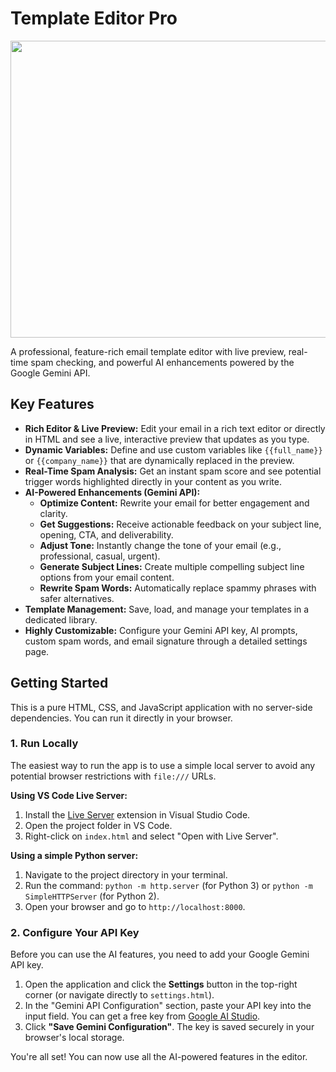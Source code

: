 # Template Editor Pro

<div align="center">
<img width="1200" height="475" alt="GHBanner" src="https://github.com/user-attachments/assets/0aa67016-6eaf-458a-adb2-6e31a0763ed6" />
</div>

A professional, feature-rich email template editor with live preview, real-time spam checking, and powerful AI enhancements powered by the Google Gemini API.

## Key Features

-   **Rich Editor & Live Preview:** Edit your email in a rich text editor or directly in HTML and see a live, interactive preview that updates as you type.
-   **Dynamic Variables:** Define and use custom variables like `{{full_name}}` or `{{company_name}}` that are dynamically replaced in the preview.
-   **Real-Time Spam Analysis:** Get an instant spam score and see potential trigger words highlighted directly in your content as you write.
-   **AI-Powered Enhancements (Gemini API):**
    -   **Optimize Content:** Rewrite your email for better engagement and clarity.
    -   **Get Suggestions:** Receive actionable feedback on your subject line, opening, CTA, and deliverability.
    -   **Adjust Tone:** Instantly change the tone of your email (e.g., professional, casual, urgent).
    -   **Generate Subject Lines:** Create multiple compelling subject line options from your email content.
    -   **Rewrite Spam Words:** Automatically replace spammy phrases with safer alternatives.
-   **Template Management:** Save, load, and manage your templates in a dedicated library.
-   **Highly Customizable:** Configure your Gemini API key, AI prompts, custom spam words, and email signature through a detailed settings page.

## Getting Started

This is a pure HTML, CSS, and JavaScript application with no server-side dependencies. You can run it directly in your browser.

### 1. Run Locally

The easiest way to run the app is to use a simple local server to avoid any potential browser restrictions with `file:///` URLs.

**Using VS Code Live Server:**
1.  Install the [Live Server](https://marketplace.visualstudio.com/items?itemName=ritwickdey.LiveServer) extension in Visual Studio Code.
2.  Open the project folder in VS Code.
3.  Right-click on `index.html` and select "Open with Live Server".

**Using a simple Python server:**
1.  Navigate to the project directory in your terminal.
2.  Run the command: `python -m http.server` (for Python 3) or `python -m SimpleHTTPServer` (for Python 2).
3.  Open your browser and go to `http://localhost:8000`.

### 2. Configure Your API Key

Before you can use the AI features, you need to add your Google Gemini API key.

1.  Open the application and click the **Settings** button in the top-right corner (or navigate directly to `settings.html`).
2.  In the "Gemini API Configuration" section, paste your API key into the input field. You can get a free key from [Google AI Studio](https://aistudio.google.com/app/apikey).
3.  Click **"Save Gemini Configuration"**. The key is saved securely in your browser's local storage.

You're all set! You can now use all the AI-powered features in the editor.
